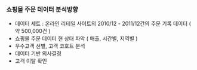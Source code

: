 ### 쇼핑몰 주문 데이터 분석방향
- 데이터 세트 : 온라인 리테일 사이트의 2010/12 - 2011/12간의 주문 기록 데이터 ( 약 500,000건 )
- 쇼핑몰 주문 데이터 현 상태 파악 ( 매출, 시간별, 지역별 )
- 우수고객 선별, 고객 코호트 분석
- 데이터 기반 의사결정 
- 고객 이탈 확인
